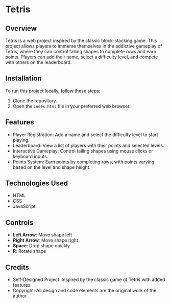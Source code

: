 # Tetris

## Overview

Tetris is a web project inspired by the classic block-stacking game. This project allows players to immerse themselves in the addictive gameplay of Tetris, where they can control falling shapes to complete rows and earn points. Players can add their name, select a difficulty level, and compete with others on the leaderboard.

## Installation

To run this project locally, follow these steps:

1. Clone the repository.
2. Open the `index.html` file in your preferred web browser.

## Features

- Player Registration: Add a name and select the difficulty level to start playing.
- Leaderboard: View a list of players with their points and selected levels.
- Interactive Gameplay: Control falling shapes using mouse clicks or keyboard inputs.
- Points System: Earn points by completing rows, with points varying based on the level and shape height.

## Technologies Used

- HTML
- CSS
- JavaScript

## Controls

- **Left Arrow**: Move shape left
- **Right Arrow**: Move shape right
- **Space**: Drop shape quickly
- **R**: Rotate shape

## Credits

- Self-Designed Project: Inspired by the classic game of Tetris with added features.
- Copyright: All design and code elements are the original work of the author.